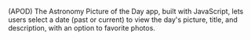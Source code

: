 (APOD) The Astronomy Picture of the Day app, built with JavaScript, lets users select a date (past or current) to view the day's picture, title, and description, with an option to favorite photos.
